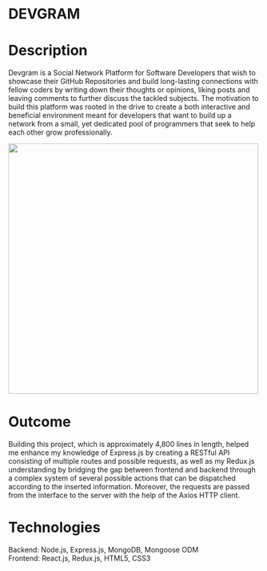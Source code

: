 # DEVGRAM

# Description
Devgram is a Social Network Platform for Software Developers that wish to showcase their GitHub Repositories and build long-lasting connections with fellow coders by writing down their thoughts or opinions, liking posts and leaving comments to further discuss the tackled subjects. The motivation to build this platform was rooted in the drive to create a both interactive and beneficial environment meant for developers that want to build up a network from a small, yet dedicated pool of programmers that seek to help each other grow professionally.

<img src="https://user-images.githubusercontent.com/82957300/134736373-0f7ceee8-5519-43ef-bbcf-5eebc7f76b20.png" width="500" length="500">

# Outcome
Building this project, which is approximately 4,800 lines in length, helped me enhance my knowledge of Express.js by creating a RESTful API consisting of multiple routes and possible requests, as well as my Redux.js understanding by bridging the gap between frontend and backend through a complex system of several possible actions that can be dispatched according to the inserted information. Moreover, the requests are passed from the interface to the server with the help of the Axios HTTP client.

# Technologies
Backend: Node.js, Express.js, MongoDB, Mongoose ODM <br/>
Frontend: React.js, Redux.js, HTML5, CSS3
